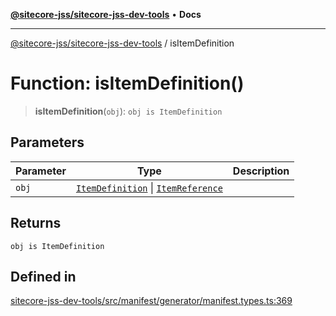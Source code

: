 [**@sitecore-jss/sitecore-jss-dev-tools**](../README.md) • **Docs**

***

[@sitecore-jss/sitecore-jss-dev-tools](../README.md) / isItemDefinition

# Function: isItemDefinition()

> **isItemDefinition**(`obj`): `obj is ItemDefinition`

## Parameters

| Parameter | Type | Description |
| ------ | ------ | ------ |
| `obj` | [`ItemDefinition`](../interfaces/ItemDefinition.md) \| [`ItemReference`](../interfaces/ItemReference.md) |  |

## Returns

`obj is ItemDefinition`

## Defined in

[sitecore-jss-dev-tools/src/manifest/generator/manifest.types.ts:369](https://github.com/Sitecore/jss/blob/e507e97cfa27e316b3c99ba5c513dce49973a5f1/packages/sitecore-jss-dev-tools/src/manifest/generator/manifest.types.ts#L369)
